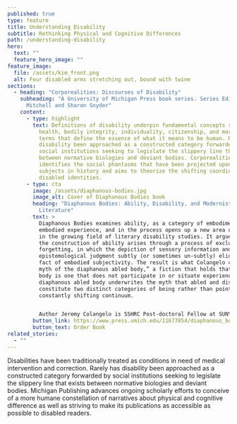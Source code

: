 ```yaml
---
published: true
type: feature
title: Understanding Disability
subtitle: Rethinking Physical and Cognitive Differences
path: /understanding-disability
hero:
  text: ""
  feature_hero_image: ""
feature_image:
  file: /assets/kim_front.png
  alt: Four disabled arms stretching out, bound with twine
sections:
  - heading: "Corporealities: Discourses of Disability"
    subheading: "A University of Michigan Press book series. Series Editors: David
      Mitchell and Sharon Snyder"
    content:
      - type: highlight
        text: Definitions of disability underpin fundamental concepts such as normalcy,
          health, bodily integrity, individuality, citizenship, and morality—all
          terms that define the essence of what it means to be human. Rarely has
          disability been approached as a constructed category forwarded by
          social institutions seeking to legislate the slippery line that exists
          between normative biologies and deviant bodies. Corporealities
          identifies the social phantasms that have been projected upon disabled
          subjects in history and aims to theorize the shifting coordinates of
          disabled identities.
      - type: cta
        image: /assets/diaphanous-bodies.jpg
        image_alt: Cover of Diaphanous Bodies book
        heading: "Diaphanous Bodies: Ability, Disability, and Modernist Irish
          Literature"
        text: >
          Diaphanous Bodies examines ability, as a category of embodiment and
          embodied experience, and in the process opens up a new area of inquiry
          in the growing field of literary disability studies. It argues that
          the construction of ability arises through a process of exclusion and
          forgetting, in which the depiction of sensory information and
          epistemological judgment subtly (or sometimes un-subtly) elide the
          fact of embodied subjectivity. The result is what Colangelo calls “the
          myth of the diaphanous abled body,” a fiction that holds that an abled
          body is one that does not participate in or situate experience. The
          diaphanous abled body underwrites the myth that abled and disabled
          constitute two distinct categories of being rather than points on a
          constantly shifting continuum.


          Author Jeremy Colangelo is SSHRC Post-doctoral Fellow at SUNY Buffalo and Lecturer at King's University College at The University of Western Ontario.
        button_link: https://www.press.umich.edu/11677854/diaphanous_bodies
        button_text: Order Book
related_stories:
  - ""
---
```

Disabilities have been traditionally treated as conditions in need of medical intervention and correction. Rarely has disability been approached as a constructed category forwarded by social institutions seeking to legislate the slippery line that exists between normative biologies and deviant bodies. Michigan Publishing advances ongoing scholarly efforts to conceive of a more humane constellation of narratives about physical and cognitive difference as well as striving to make its publications as accessible as possible to disabled readers.